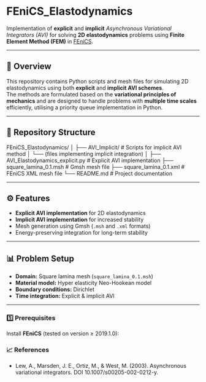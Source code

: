 # FEniCS_Elastodynamics

Implementation of **explicit** and **implicit** *Asynchronous Variational Integrators (AVI)* for solving **2D elastodynamics** problems using **Finite Element Method (FEM)** in [FEniCS](https://fenicsproject.org/).

---

## 📌 Overview
This repository contains Python scripts and mesh files for simulating 2D elastodynamics using both **explicit** and **implicit AVI schemes**.  
The methods are formulated based on the **variational principles of mechanics** and are designed to handle problems with **multiple time scales** efficiently, utilising a priority queue implementation in Python.

---

## 📂 Repository Structure
FEniCS_Elastodynamics/
│
├── AVI_Implicit/                      # Scripts for implicit AVI method
│   └── (files implementing implicit integration)
│
├── AVI_Elastodynamics_explicit.py     # Explicit AVI implementation
├── square_lamina_0.1.msh               # Gmsh mesh file
├── square_lamina_0.1.xml               # FEniCS XML mesh file
└── README.md                           # Project documentation

---

## ⚙️ Features
- **Explicit AVI implementation** for 2D elastodynamics
- **Implicit AVI implementation** for increased stability
- Mesh generation using Gmsh (`.msh` and `.xml` formats)
- Energy-preserving integration for long-term stability

---

## 📊 Problem Setup
- **Domain:** Square lamina mesh (`square_lamina_0.1.msh`)
- **Material model:** Hyper elasticity Neo-Hookean model
- **Boundary conditions:** Dirichlet
- **Time integration:** Explicit & implicit AVI

---
### 1️⃣ Prerequisites
Install **FEniCS** (tested on version ≥ 2019.1.0):

### 📈 References
- Lew, A., Marsden, J. E., Ortiz, M., & West, M. (2003). Asynchronous variational integrators. DOI 10.1007/s00205-002-0212-y.
